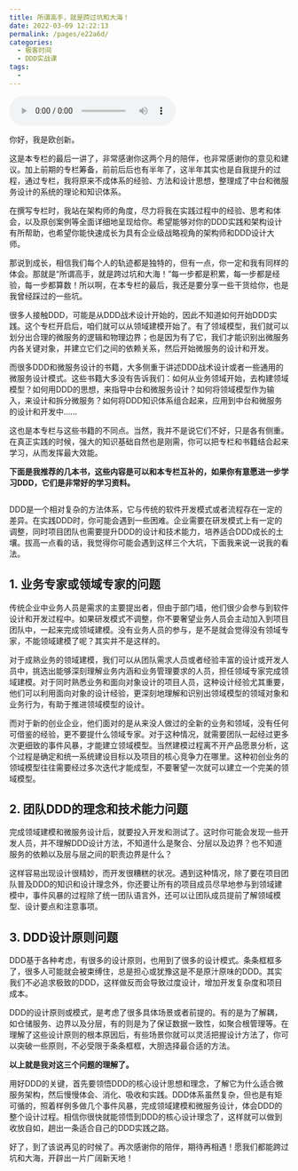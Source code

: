 ```yaml
---
title: 所谓高手，就是跨过坑和大海！
date: 2022-03-09 12:22:13
permalink: /pages/e22a6d/
categories:
  - 极客时间
  - DDD实战课
tags:
  - 
---
```

<audio title="结束语.所谓高手，就是跨过坑和大海！" src="https://static001.geekbang.org/resource/audio/20/a8/204f1e6d332e0e24dc298a5cf3e8cea8.mp3" controls="controls"></audio> 
<p>你好，我是欧创新。</p><p>这是本专栏的最后一讲了，非常感谢你这两个月的陪伴，也非常感谢你的意见和建议。加上前期的专栏筹备，前前后后也有半年了，这半年其实也是自我提升的过程，通过专栏，我将原来不成体系的经验、方法和设计思想，整理成了中台和微服务设计的系统的理论和知识体系。</p><p>在撰写专栏时，我站在架构师的角度，尽力将我在实践过程中的经验、思考和体会，以及原创案例等全面详细地呈现给你。希望能够对你的DDD实践和架构设计有所帮助，也希望你能快速成长为具有企业级战略视角的架构师和DDD设计大师。</p><p>那说到成长，相信我们每个人的轨迹都是独特的，但有一点，你一定和我有同样的体会。那就是“所谓高手，就是跨过坑和大海！”每一步都是积累，每一步都是经验，每一步都算数！所以啊，在本专栏的最后，我还是要分享一些干货给你，也是我曾经踩过的一些坑。</p><p>很多人接触DDD，可能是从DDD战术设计开始的，因此不知道如何开始DDD实践。这个专栏开启后，咱们就可以从领域建模开始了。有了领域模型，我们就可以划分出合理的微服务的逻辑和物理边界；也是因为有了它，我们才能识别出微服务内各关键对象，并建立它们之间的依赖关系，然后开始微服务的设计和开发。</p><!-- [[[read_end]]] --><p>而很多DDD和微服务设计的书籍，大多侧重于讲述DDD战术设计或者一些通用的微服务设计模式。这些书籍大多没有告诉我们：如何从业务领域开始，去构建领域模型？如何用DDD的思想，来指导中台和微服务设计？如何将领域模型作为输入，来设计和拆分微服务？如何将DDD知识体系组合起来，应用到中台和微服务的设计和开发中......</p><p>这也是本专栏与这些书籍的不同点。当然，我并不是说它们不好，只是各有侧重。在真正实践的时候，强大的知识基础自然也是刚需，你可以把专栏和书籍结合起来学习，从而发挥最大效能。</p><p><strong>下面是我推荐的几本书，这些内容是可以和本专栏互补的，如果你有意愿进一步学习DDD，它们是非常好的学习资料。</strong></p><p><img src="https://static001.geekbang.org/resource/image/8a/42/8a90eb7bb3a80baa917cef282b7ff042.jpg" alt=""></p><p>DDD是一个相对复杂的方法体系，它与传统的软件开发模式或者流程存在一定的差异。在实践DDD时，你可能会遇到一些困难。企业需要在研发模式上有一定的调整，同时项目团队也需要提升DDD的设计和技术能力，培养适合DDD成长的土壤。拔高一点看的话，我觉得你可能会遇到这样三个大坑，下面我来说一说我的看法。</p><h2>1. 业务专家或领域专家的问题</h2><p>传统企业中业务人员是需求的主要提出者，但由于部门墙，他们很少会参与到软件设计和开发过程中。如果研发模式不调整，你不要奢望业务人员会主动加入到项目团队中，一起来完成领域建模。没有业务人员的参与，是不是就会觉得没有领域专家，不能领域建模了呢？其实并不是这样的。</p><p>对于成熟业务的领域建模，我们可以从团队需求人员或者经验丰富的设计或开发人员中，挑选出能够深刻理解业务内涵和业务管理要求的人员，担任领域专家完成领域建模。对于同时熟悉业务和面向对象设计的项目人员，这种设计经验尤其重要，他们可以利用面向对象的设计经验，更深刻地理解和识别出领域模型的领域对象和业务行为，有助于推进领域模型的设计。</p><p>而对于新的创业企业，他们面对的是从来没人做过的全新的业务和领域，没有任何可借鉴的经验，更不要提什么领域专家。对于这种情况，就需要团队一起经过更多次更细致的事件风暴，才能建立领域模型。当然建模过程离不开产品愿景分析，这个过程是确定和统一系统建设目标以及项目的核心竞争力在哪里。这种初创业务的领域模型往往需要经过多次迭代才能成型，不要奢望一次就可以建立一个完美的领域模型。</p><h2>2. 团队DDD的理念和技术能力问题</h2><p>完成领域建模和微服务设计后，就要投入开发和测试了。这时你可能会发现一些开发人员，并不理解DDD设计方法，不知道什么是聚合、分层以及边界？也不知道服务的依赖以及层与层之间的职责边界是什么？</p><p>这样容易出现设计很精妙，而开发很糟糕的状况。遇到这种情况，除了要在项目团队普及DDD的知识和设计理念外，你还要让所有的项目成员尽早地参与到领域建模中，事件风暴的过程除了统一团队语言外，还可以让团队成员提前了解领域模型、设计要点和注意事项。</p><h2>3. DDD设计原则问题</h2><p>DDD基于各种考虑，有很多的设计原则，也用到了很多的设计模式。条条框框多了，很多人可能就会被束缚住，总是担心或犹豫这是不是原汁原味的DDD。其实我们不必追求极致的DDD，这样做反而会导致过度设计，增加开发复杂度和项目成本。</p><p>DDD的设计原则或模式，是考虑了很多具体场景或者前提的。有的是为了解耦，如仓储服务、边界以及分层，有的则是为了保证数据一致性，如聚合根管理等。在理解了这些设计原则的根本原因后，有些场景你就可以灵活把握设计方法了，你可以突破一些原则，不必受限于条条框框，大胆选择最合适的方法。</p><p><strong>以上就是我对这三个问题的理解了。</strong></p><p>用好DDD的关键，首先要领悟DDD的核心设计思想和理念，了解它为什么适合微服务架构，然后慢慢体会、消化、吸收和实践。DDD体系虽然复杂，但也是有矩可循的，照着样例多做几个事件风暴，完成领域建模和微服务设计，体会DDD的整个设计过程。相信你很快就能领悟到DDD的核心设计理念了，这样就可以做到收放自如，趟出一条适合自己的DDD实践之路。</p><p>好了，到了该说再见的时候了。再次感谢你的陪伴，期待再相遇！愿我们都能跨过坑和大海，开辟出一片广阔新天地！</p>